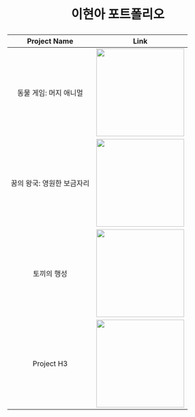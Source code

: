 # <p align="center">이현아 포트폴리오</p>



<div align="center">
  
|Project Name|Link|
|:--:|:--:|
|동물 게임: 머지 애니멀|[<img src="https://github.com/gusdk337/AnimalGameResult/assets/51481890/e3d18a6d-008b-4106-90f3-b923aa9a54fc" width="200">](https://github.com/gusdk337/AnimalGameResult)|
|꿈의 왕국: 영원한 보금자리|[<img src="https://github.com/gusdk337/gusdk337/assets/51481890/2b4e0e07-25d2-4157-b42f-4f375ad1b714" width="200">](https://github.com/gusdk337/KingdomOfDreamsResult)|
|토끼의 행성|[<img src="https://github.com/gusdk337/gusdk337/assets/51481890/7504e638-61f1-47fb-892f-5ad30facc9d2" width="200">](https://github.com/gusdk337/RabbitPlanetResult)|
|Project H3|[<img src="https://github.com/gusdk337/gusdk337/assets/51481890/4b2f76c4-0466-46db-bea5-f289b4430702" width="200">](https://github.com/gusdk337/ProjectH3Result)|

</div> 

